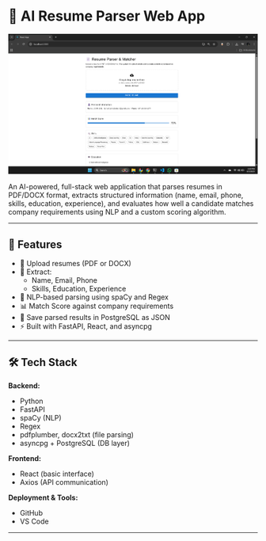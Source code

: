 # 🧠 AI Resume Parser Web App

![App Demo](./assets/demo_git.png)

An AI-powered, full-stack web application that parses resumes in PDF/DOCX format, extracts structured information (name, email, phone, skills, education, experience), and evaluates how well a candidate matches company requirements using NLP and a custom scoring algorithm.

---

## 🚀 Features

- 📄 Upload resumes (PDF or DOCX)
- 🤖 Extract:
  - Name, Email, Phone
  - Skills, Education, Experience
- 🧠 NLP-based parsing using spaCy and Regex
- 📊 Match Score against company requirements
- 💾 Save parsed results in PostgreSQL as JSON
- ⚡ Built with FastAPI, React, and asyncpg

---

## 🛠 Tech Stack

**Backend:**
- Python
- FastAPI
- spaCy (NLP)
- Regex
- pdfplumber, docx2txt (file parsing)
- asyncpg + PostgreSQL (DB layer)

**Frontend:**
- React (basic interface)
- Axios (API communication)

**Deployment & Tools:**
- GitHub
- VS Code

---

